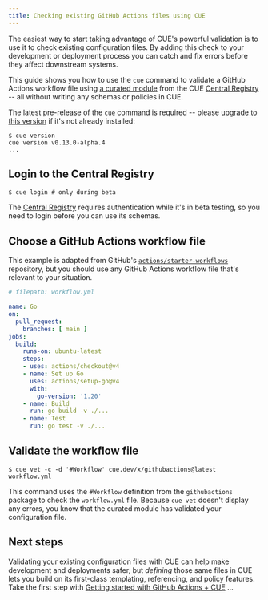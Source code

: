 ```yaml
---
title: Checking existing GitHub Actions files using CUE
---
```


The easiest way to start taking advantage of CUE's powerful validation is to
use it to check existing configuration files.
By adding this check to your development or deployment process
you can catch and fix errors before they affect downstream
systems.

This guide shows you how to use the `cue` command to validate a GitHub Actions
workflow file using
[a curated module](/getting-started/github-actions-workflows/) from the
CUE [Central Registry](https://registry.cue.works) -- all without writing any
schemas or policies in CUE.

The latest pre-release of the `cue` command is required -- please
[upgrade to this version](/docs/installing-cue/) if it's not already installed:
```text { title="TERMINAL" type="terminal" codeToCopy="Y3VlIHZlcnNpb24=" }
$ cue version
cue version v0.13.0-alpha.4
...
```

## Login to the Central Registry

```text { title="TERMINAL" type="terminal" codeToCopy="Y3VlIGxvZ2luICMgb25seSBkdXJpbmcgYmV0YQ==" }
$ cue login # only during beta
```
The
[Central Registry](https://registry.cue.works)
requires authentication while it's in beta testing,
so you need to login before you can use its schemas.

## Choose a GitHub Actions workflow file

This example is adapted from GitHub's
[`actions/starter-workflows`](https://github.com/actions/starter-workflows/blob/main/ci/go.yml)
repository, but you should use any GitHub Actions workflow file that's relevant
to your situation.

```yml { title="workflow.yml" codeToCopy="bmFtZTogR28Kb246CiAgcHVsbF9yZXF1ZXN0OgogICAgYnJhbmNoZXM6IFsgbWFpbiBdCmpvYnM6CiAgYnVpbGQ6CiAgICBydW5zLW9uOiB1YnVudHUtbGF0ZXN0CiAgICBzdGVwczoKICAgIC0gdXNlczogYWN0aW9ucy9jaGVja291dEB2NAogICAgLSBuYW1lOiBTZXQgdXAgR28KICAgICAgdXNlczogYWN0aW9ucy9zZXR1cC1nb0B2NAogICAgICB3aXRoOgogICAgICAgIGdvLXZlcnNpb246ICcxLjIwJwogICAgLSBuYW1lOiBCdWlsZAogICAgICBydW46IGdvIGJ1aWxkIC12IC4vLi4uCiAgICAtIG5hbWU6IFRlc3QKICAgICAgcnVuOiBnbyB0ZXN0IC12IC4vLi4uCg==" }
# filepath: workflow.yml

name: Go
on:
  pull_request:
    branches: [ main ]
jobs:
  build:
    runs-on: ubuntu-latest
    steps:
    - uses: actions/checkout@v4
    - name: Set up Go
      uses: actions/setup-go@v4
      with:
        go-version: '1.20'
    - name: Build
      run: go build -v ./...
    - name: Test
      run: go test -v ./...
```

## Validate the workflow file

```text { title="TERMINAL" type="terminal" codeToCopy="Y3VlIHZldCAtYyAtZCAnI1dvcmtmbG93JyBjdWUuZGV2L3gvZ2l0aHViYWN0aW9uc0BsYXRlc3Qgd29ya2Zsb3cueW1s" }
$ cue vet -c -d '#Workflow' cue.dev/x/githubactions@latest workflow.yml
```

This command uses the `#Workflow` definition from the `githubactions` package
to check the `workflow.yml` file. Because `cue vet` doesn't display any errors,
you know that the curated module has validated your configuration file.

## Next steps

Validating your existing configuration files with CUE can help make development
and deployments safer, but *defining* those same files in CUE lets you build on
its first-class templating, referencing, and policy features. Take the first
step with
[Getting started with GitHub Actions + CUE]({{<relref"getting-started-with-github-actions-cue">}})
...
